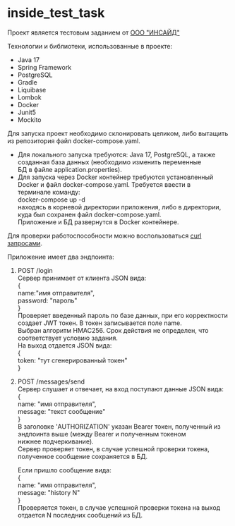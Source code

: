 # inside_test_task

Проект является тестовым заданием от [ООО "ИНСАЙД"](http://www.the-inside.info)

Технологии и библиотеки, использованные в проекте:
-	Java 17
-	Spring Framework
-	PostgreSQL
-	Gradle
-	Liquibase
-	Lombok
-	Docker
-	Junit5
-	Mockito

Для запуска проект необходимо склонировать целиком, либо вытащить из репозитория файл docker-compose.yaml.  
- Для локального запуска требуются: Java 17, PostgreSQL, а также созданная база данных (необходимо изменить переменные  
БД в файле application.properties).  
- Для запуска через Docker контейнер требуются установленный Docker и файл docker-compose.yaml. Требуется ввести в  
терминале команду:  
  docker-compose up -d  
  находясь в корневой директории приложения, либо в директории, куда был сохранен файл docker-compose.yaml.  
  Приложение и БД развернутся в Docker контейнере.  
  
Для проверки работоспособности можно воспользоваться [curl запросами](curl_requests).  
  
Приложение имеет два эндпоинта:  

1) POST /login  
   Сервер принимает от клиента JSON вида:  
   {  
       name:"имя отправителя",  
       password: "пароль"  
   }  
   Проверяет введенный пароль по базе данных, при его корректности создает JWT токен. В токен записывается поле name.  
   Выбран алгоритм HMAC256. Срок действия не определен, что соответствует условию задания.  
   На выход отдается JSON вида:  
   {  
       token: "тут сгенерированный токен"  
   }  
2) POST /messages/send  
   Сервер слушает и отвечает, на вход поступают данные JSON вида:  
   {  
       name:       "имя отправителя",  
       message:    "текст сообщение"  
   }  
   В заголовке 'AUTHORIZATION' указан Bearer токен, полученный из эндпоинта выше (между Bearer и полученным токеном  
   нижнее подчеркивание).  
   Сервер проверяет токен, в случае успешной проверки токена, полученное сообщение сохраняется в БД.  
  
   Если пришло сообщение вида:  
   {  
       name:       "имя отправителя",  
       message:    "history N"  
   }  
   Проверяется токен, в случае успешной проверки токена на выход отдается N последних сообщений из БД.  


